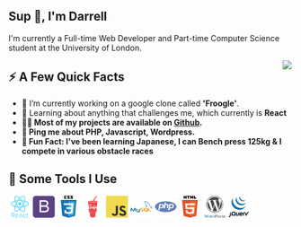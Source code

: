 <h2>Sup 👋, I'm Darrell</h2>
<p>I'm currently a Full-time Web Developer and Part-time Computer Science student at the University of London.</p>
<img align="right" src="https://media1.giphy.com/media/13HgwGsXF0aiGY/giphy.gif" />
<h2>⚡️ A Few Quick Facts</h2>
<ul>
  <li>🔭 I’m currently working on a google clone called <strong>'Froogle'</strong></a>.</li>
  <li>🧐 Learning about anything that challenges me, which currently is <strong>React</strong</li>
  <li>👨‍💻 Most of my projects are available on <a href="https://github.com/Kreceo">Github</a>.</li>
  <li>💬 Ping me about <strong>PHP, Javascript, Wordpress</strong>.</li>
  <li>🎉 Fun Fact: I've been learning Japanese, I can Bench press 125kg & I compete in various obstacle races</li>
</ul>

<h2>🚀 Some Tools I Use</h2>
<p align="left">
  <img src="https://raw.githubusercontent.com/devicons/devicon/master/icons/react/react-original-wordmark.svg" alt="react" width="40" height="40" />
  <img src="https://raw.githubusercontent.com/devicons/devicon/master/icons/bootstrap/bootstrap-plain.svg" alt="bootstrap" width="40" height="40" />
  <img src="https://raw.githubusercontent.com/devicons/devicon/master/icons/css3/css3-original-wordmark.svg" alt="css3" width="40" height="40" />
  <img src="https://raw.githubusercontent.com/devicons/devicon/master/icons/gulp/gulp-plain.svg" alt="gulp" width="40" height="40" />
  <img src="https://raw.githubusercontent.com/devicons/devicon/master/icons/javascript/javascript-original.svg" alt="javascript" width="40" height="40" />
  <img src="https://raw.githubusercontent.com/devicons/devicon/master/icons/mysql/mysql-original-wordmark.svg" alt="mysql" width="40" height="40" />
  <img src="https://raw.githubusercontent.com/devicons/devicon/master/icons/php/php-plain.svg" alt="php" width="40" height="40" />
  <img src="https://raw.githubusercontent.com/devicons/devicon/master/icons/html5/html5-original-wordmark.svg" alt="html5" width="40" height="40" />
  <img src="https://raw.githubusercontent.com/devicons/devicon/master/icons/wordpress/wordpress-original.svg" alt="wordpress" width="40" height="40" />
  <img src="https://raw.githubusercontent.com/devicons/devicon/master/icons/jquery/jquery-original-wordmark.svg" alt="html5" width="40" height="40" />
</p>
